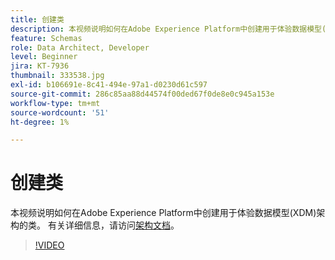 ```yaml
---
title: 创建类
description: 本视频说明如何在Adobe Experience Platform中创建用于体验数据模型(XDM)架构的类。
feature: Schemas
role: Data Architect, Developer
level: Beginner
jira: KT-7936
thumbnail: 333538.jpg
exl-id: b106691e-8c41-494e-97a1-d0230d61c597
source-git-commit: 286c85aa88d44574f00ded67f0de8e0c945a153e
workflow-type: tm+mt
source-wordcount: '51'
ht-degree: 1%

---
```


# 创建类

本视频说明如何在Adobe Experience Platform中创建用于体验数据模型(XDM)架构的类。 有关详细信息，请访问[架构文档](https://experienceleague.adobe.com/docs/experience-platform/xdm/home.html)。

>[!VIDEO](https://video.tv.adobe.com/v/333538?learn=on&enablevpops)
